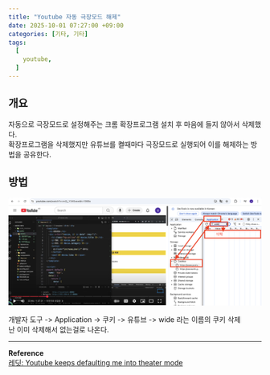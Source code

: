 ```yaml
---
title: "Youtube 자동 극장모드 해제"
date: 2025-10-01 07:27:00 +09:00
categories: [기타, 기타]
tags:
  [
    youtube,
  ]
---
```


## 개요

자동으로 극장모드로 설정해주는 크롬 확장프로그램 설치 후 마음에 들지 않아서 삭제했다.<br>
확장프로그램을 삭제했지만 유튜브를 켤때마다 극장모드로 실행되어 이를 해제하는 방법을 공유한다.<br>

## 방법

![사진1](https://github.com/Hoon1999/hoon1999.github.io/blob/main/assets/img/2025-10-01-youtube자동극장모드해제/1.png?raw=true)<br>

개발자 도구 -> Application -> 쿠키 -> 유튜브 -> wide 라는 이름의 쿠키 삭제<br>
난 이미 삭제해서 없는걸로 나온다.

<hr>

**Reference**<br>
[레딧: Youtube keeps defaulting me into theater mode](https://www.reddit.com/r/youtube/comments/11jrq4n/youtube_keeps_defaulting_me_into_theater_mode/?tl=ko)
